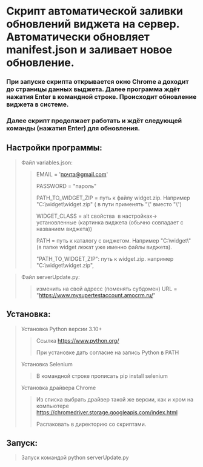 # Скрипт автоматической заливки обновлений виджета на сервер. Автоматически обновляет manifest.json и заливает новое обновление.

### При запуске скрипта открывается окно Chrome а доходит до страницы данных выджета. Далее программа ждёт нажатия Enter в командной строке. Происходит обновление виджета в системе. 
### Далее скрипт продолжает работать и ждёт следующей команды (нажатия Enter) для обновления.

## Настройки программы:
> Файл variables.json:
>> EMAIL = 'почта@gmail.com'
>>
>> PASSWORD = "пароль"
>>
>> PATH_TO_WIDGET_ZIP = путь к файлу widget.zip. Например "C:\\widget\\widget.zip" ( в пути применять  "\\\" вместо "\\")
>>
>> WIDGET_CLASS =  alt свойства <img> в настройках-> установленные (картинка виджета (обычно совпадает с названием виджета)) 
>>
>> PATH = путь к каталогу с виджетом. Например "C:\\widget\\" (в папке widget лежат уже именно файлы виджета).
>>
>>"PATH_TO_WIDGET_ZIP": путь к widget.zip. например "C:\\widget\\widget.zip",


> Файл serverUpdate.py:
>>изменить на свой адресс (поменять субдомен) URL = "https://www.mysupertestaccount.amocrm.ru/"



## Установка:

> Установка Python версии 3.10+
>> Ссылка https://www.python.org/
>>
>> При установке дать согласие на запись Python в PATH
>
> Установка Selenium 
>> В командной строке прописать pip install selenium
>
> Установка драйвера Chrome 
>
>> Из списка выбрать драйвер такой же версии, как и хром на компьютере https://chromedriver.storage.googleapis.com/index.html
>>
>> Распаковать в директорию со скриптами.

## Запуск:

> Запуск командой python serverUpdate.py


